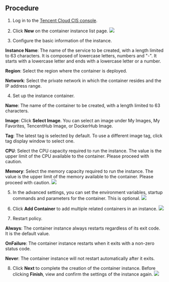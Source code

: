 ## Procedure

1. Log in to the [Tencent Cloud CIS console](https://console.cloud.tencent.com/cis).

2. Click **New** on the container instance list page.
![][1]

3. Configure the basic information of the instance.

 **Instance Name**: The name of the service to be created, with a length limited to 63 characters. It is composed of lowercase letters, numbers and "-". It starts with a lowercase letter and ends with a lowercase letter or a number.

 **Region**: Select the region where the container is deployed.

 **Network**: Select the private network in which the container resides and the IP address range.

4. Set up the instance container.

 **Name**: The name of the container to be created, with a length limited to 63 characters.

 **Image**: Click **Select Image**. You can select an image under My Images, My Favorites, TencentHub Image, or DockerHub Image.

 **Tag**: The latest tag is selected by default. To use a different image tag, click tag display window to select one.

 **CPU**: Select the CPU capacity required to run the instance. The value is the upper limit of the CPU available to the container. Please proceed with caution.

 **Memory**: Select the memory capacity required to run the instance. The value is the upper limit of the memory available to the container. Please proceed with caution.
![][3]

5. In the advanced settings, you can set the environment variables, startup commands and parameters for the container. This is optional.
![][4]

6. Click **Add Container** to add multiple related containers in an instance.
![][5]

7. Restart policy.

 **Always**: The container instance always restarts regardless of its exit code. It is the default value.

 **OnFailure**: The container instance restarts when it exits with a non-zero status code.

 **Never**: The container instance will not restart automatically after it exits.

8. Click **Next** to complete the creation of the container instance. Before clicking **Finish**, view and confirm the settings of the instance again.
![][6]


[1]:https://main.qcloudimg.com/raw/216083c129e2c23db289e1b617785f0c.png
[2]:https://main.qcloudimg.com/raw/cd20deb83f7d723e584625906fd09746.png
[3]:https://main.qcloudimg.com/raw/818d55f41653bd5629d044b909b4d189.png
[4]:https://main.qcloudimg.com/raw/c435fad17d846e708ae2f1ebf58e64c1.png
[5]:https://main.qcloudimg.com/raw/735714dd5ccdcc7087313b3139d0ef54.png
[6]:https://main.qcloudimg.com/raw/6df3f5a3a76072a7a623805e2755814e.png
